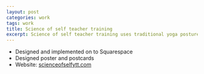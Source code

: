 ```yaml
---
layout: post
categories: work
tags: work
title: Science of self teacher training
excerpt: Science of self teacher training uses traditional yoga postures, breathing and purification techniques.
---
```

* Designed and implemented on to Squarespace
* Designed poster and postcards
* Website: [scienceofselfytt.com](http://scienceofselfytt.com)

<div class="screenshot">
  <div class="screenshot-chrome">
    <img class="cld-hidpi" data-src="http://res.cloudinary.com/gutierrezalex/image/upload/v1509403316/scienceofself_tqzxxn.jpg">
  </div>
  <div class="flex">
    <div class="flex-1 p-1-r">
      <img class="cld-hidpi" data-src="http://res.cloudinary.com/gutierrezalex/image/upload/v1509404101/poster_eue0hk.jpg">
    </div>
    <div class="flex-1 p-1-l">
      <img class="cld-hidpi m-1-b" data-src="http://res.cloudinary.com/gutierrezalex/image/upload/v1509404666/postcard-front_gqgyjn.jpg">
      <img class="cld-hidpi" data-src="http://res.cloudinary.com/gutierrezalex/image/upload/v1509405901/postcard-back_efiq1n.jpg">
    </div>
  </div>
</div>
